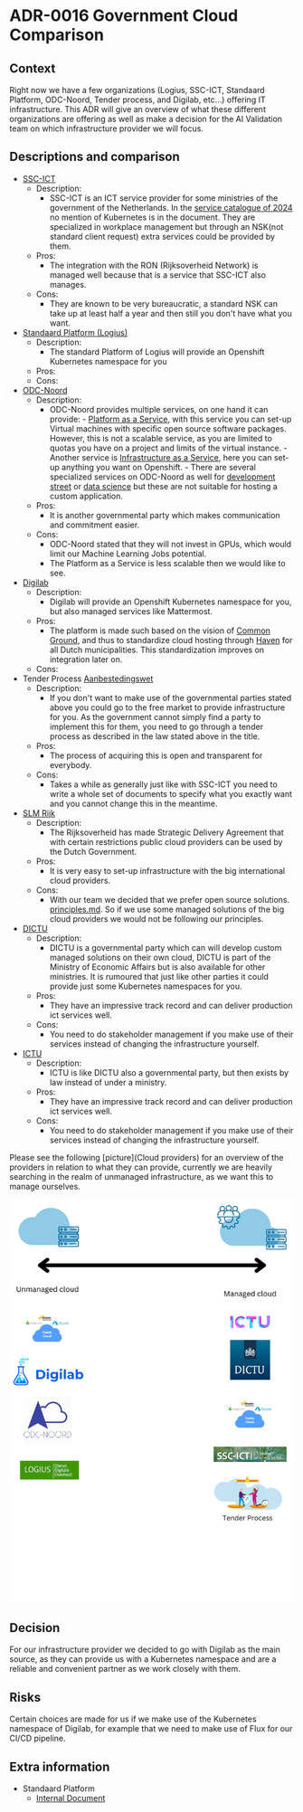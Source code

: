 # ADR-0016 Government Cloud Comparison

## Context

Right now we have a few organizations (Logius, SSC-ICT, Standaard Platform, ODC-Noord, Tender process, and
Digilab, etc...) offering IT infrastructure. This ADR will give an overview of what these different organizations are
offering as well as make a decision for the AI Validation team on which infrastructure provider we will focus.

## Descriptions and comparison

- [SSC-ICT](https://www.ssc-ict.nl/)
    - Description:
        - SSC-ICT is an ICT service provider for some ministries of the government of the Netherlands. In the
  [service catalogue of 2024](https://redactie.rijksportaal.overheid-i.nl/site/binaries/content/assets/rijksportaal/organizations/bzk/pdf/dg-vbr-directoraat-generaal-vastgoed-en-bedrijfsvoering-rijk/ssc-ict/inhoud/ssc-ict-producten--en-dienstencatalogus-2024.pdf)
  no mention of Kubernetes is in the document. They are specialized in workplace management but through an
  NSK(not standard client request) extra services could be provided by them.
    - Pros:
        - The integration with the RON (Rijksoverheid Network) is managed well because that is a service that SSC-ICT
also manages.
    - Cons:
        - They are known to be very bureaucratic, a standard NSK can take up at least half a year and then still you
don't have what you want.
- [Standaard Platform (Logius)](https://www.logius.nl/domeinen/infrastructuur/standaard-platform)
    - Description:
        - The standard Platform of Logius will provide an Openshift Kubernetes namespace for you
    - Pros:
    - Cons:
- [ODC-Noord](https://www.odc-noord.nl/)
    - Description:
        - ODC-Noord provides multiple services, on one hand it can provide:
                - [Platform as a Service](https://www.odc-noord.nl/platform-service/), with this service you can set-up
Virtual machines with specific open source software packages. However, this is not a scalable service, as you are
limited to quotas you have on a project and limits of the virtual instance.
                - Another service is [Infrastructure as a Service](https://www.odc-noord.nl/infrastructure-service-iaas/),
here you can set-up anything you want on Openshift.
                - There are several specialized services on ODC-Noord as well for
[development street](https://www.odc-noord.nl/quattro/) or [data science](https://www.odc-noord.nl/platform-service/)
but these are not suitable for hosting a custom application.
    - Pros:
        - It is another governmental party which makes communication and commitment easier.
    - Cons:
        - ODC-Noord stated that they will not invest in GPUs, which would limit our Machine Learning Jobs potential.
        - The Platform as a Service is less scalable then we would like to see.
- [Digilab](https://digilab.overheid.nl/)
    - Description:
        - Digilab will provide an Openshift Kubernetes namespace for you, but also managed services like Mattermost.
    - Pros:
        - The platform is made such based on the vision of [Common Ground](https://commonground.nl/), and thus to
standardize cloud hosting through [Haven](https://digilab.overheid.nl/projecten/haven/) for all Dutch
municipalities. This standardization improves on integration later on.
    - Cons:
- Tender Process [Aanbestedingswet](https://wetten.overheid.nl/BWBR0032203/2022-03-02)
    - Description:
        - If you don't want to make use of the governmental parties stated above you could go to the free market to
provide infrastructure for you. As the government cannot simply find a party to implement this for them, you need to
go through a tender process as described in the law stated above in the title.
    - Pros:
        - The process of acquiring this is open and transparent for everybody.
    - Cons:
        - Takes a while as generally just like with SSC-ICT you need to write a whole set of documents to specify what you
exactly want and you cannot change this in the meantime.
- [SLM Rijk](https://www.rijksoverheid.nl/documenten/publicaties/2018/11/12/strategisch-leveranciersmanagement-microsoft-rijk-slm-microsoft)
    - Description:
        - The Rijksoverheid has made Strategic Delivery Agreement that with certain restrictions public cloud providers
can be used by the Dutch Government.
    - Pros:
        - It is very easy to set-up infrastructure with the big international cloud providers.
    - Cons:
        - With our team we decided that we prefer open source solutions.
[principles.md](..%2Fway-of-working%2Fprinciples.md). So if we use some managed solutions of the big cloud providers
we would not be following our principles.
- [DICTU](https://www.dictu.nl/)
    - Description:
        - DICTU is a governmental party which can will develop custom managed solutions on their own cloud, DICTU is
part of the Ministry of Economic Affairs but is also available for other ministries. It is rumoured that just like
other parties it could provide just some Kubernetes namespaces for you.
    - Pros:
        - They have an impressive track record and can deliver production ict services well.
    - Cons:
        - You need to do stakeholder management if you make use of their services instead of changing the
infrastructure yourself.
- [ICTU](https://www.ictu.nl/#)
    - Description:
        - ICTU is like DICTU also a governmental party, but then exists by law instead of under a ministry.
    - Pros:
        - They have an impressive track record and can deliver production ict services well.
    - Cons:
        - You need to do stakeholder management if you make use of their services instead of changing the
infrastructure yourself.

Please see the following [picture](Cloud providers) for an overview of the providers in relation to what they can
provide, currently we are heavily searching in the realm of unmanaged infrastructure, as we want this to manage
ourselves.

![Cloud providers](../img/cloud_providers.png)

## Decision

For our infrastructure provider we decided to go with Digilab as the main source, as they can provide us with a
Kubernetes namespace and are a reliable and convenient partner as we work closely with them.

## Risks

Certain choices are made for us if we make use of the Kubernetes namespace of Digilab, for example that we need to make
use of Flux for our CI/CD pipeline.

## Extra information

- Standaard Platform
    - [Internal Document](https://rijksportaal.overheid-i.nl/onderwerpen/kaders/artikelen/rijksbreed-bedrijfsvoeringsbeleid/ict-beleid-en-informatiehuishouding/klant-aan-het-woord-standaard-platform.html)
